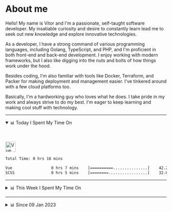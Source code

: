# About me

Hello! My name is Vitor and I'm a passionate, self-taught software developer. My insatiable curiosity and desire to constantly learn lead me to seek out new knowledge and explore innovative technologies.

As a developer, I have a strong command of various programming languages, including Golang, TypeScript, and PHP, and I'm proficient in both front-end and back-end development. I enjoy working with modern frameworks, but I also like digging into the nuts and bolts of how things work under the hood.

Besides coding, I'm also familiar with tools like Docker, Terraform, and Packer for making deployment and management easier. I've tinkered around with a few cloud platforms too.

Basically, I'm a hardworking guy who loves what he does. I take pride in my work and always strive to do my best. I'm eager to keep learning and making cool stuff with technology.

---

<!-- ## 📊 Today I Spent My Time On -->

<details open>
<summary>📊 Today I Spent My Time On</summary>

&nbsp;

<!--DEVTIMER:TODAY:START-->
<img align="center" width="32px" src="https://cdn.simpleicons.org/vuedotjs/4FC08D" alt="Vue" />&nbsp;&nbsp;&nbsp;

```txt
Total Time: 0 hrs 16 mins

Vue                 0 hrs 7 mins    [==========...............]    42.26 %
SCSS                0 hrs 5 mins    [========.................]    32.64 %
```

<!--DEVTIMER:TODAY:END-->

</details>

---
<details>
<summary>📊 This Week I Spent My Time On</summary>

&nbsp;

<!--DEVTIMER:WEEK:START-->
<img align="center" width="32px" src="https://cdn.simpleicons.org/typescript/3178C6" alt="TypeScript" />&nbsp;&nbsp;&nbsp;<img align="center" width="32px" src="https://cdn.simpleicons.org/vuedotjs/4FC08D" alt="Vue" />&nbsp;&nbsp;&nbsp;<img align="center" width="32px" src="https://cdn.simpleicons.org/gnubash/fff" alt="Bash" />&nbsp;&nbsp;&nbsp;<img align="center" width="32px" src="https://cdn.simpleicons.org/carrd/fff" alt="JSON" />&nbsp;&nbsp;&nbsp;<img align="center" width="32px" src="https://cdn.simpleicons.org/css3/1572B6" alt="CSS" />&nbsp;&nbsp;&nbsp;<img align="center" width="32px" src="https://cdn.simpleicons.org/javascript/F7DF1E" alt="JavaScript" />&nbsp;&nbsp;&nbsp;

```txt
Total Time: 4 hrs 17 mins

TypeScript          2 hrs 8 mins    [============.............]    49.89 %
Vue                 0 hrs 44 mins   [====.....................]    17.28 %
Bash                0 hrs 29 mins   [==.......................]    11.44 %
SCSS                0 hrs 20 mins   [=........................]    7.91 %
JSON                0 hrs 12 mins   [=........................]    4.77 %
CSS                 0 hrs 7 mins    [.........................]    2.78 %
JavaScript          0 hrs 6 mins    [.........................]    2.40 %
XML                 0 hrs 4 mins    [.........................]    1.59 %
```

<!--DEVTIMER:WEEK:END-->
</details>

---


<details>
<summary>📊 Since 09 Jan 2023</summary>

&nbsp;

<!--DEVTIMER::START-->
<img align="center" width="32px" src="https://cdn.simpleicons.org/typescript/3178C6" alt="TypeScript" />&nbsp;&nbsp;&nbsp;<img align="center" width="32px" src="https://cdn.simpleicons.org/go/00ADD8" alt="Go" />&nbsp;&nbsp;&nbsp;<img align="center" width="32px" src="https://cdn.simpleicons.org/vuedotjs/4FC08D" alt="Vue" />&nbsp;&nbsp;&nbsp;<img align="center" width="32px" src="https://cdn.simpleicons.org/gnubash/fff" alt="Bash" />&nbsp;&nbsp;&nbsp;<img align="center" width="32px" src="https://cdn.simpleicons.org/yaml/fff" alt="YAML" />&nbsp;&nbsp;&nbsp;<img align="center" width="32px" src="https://cdn.simpleicons.org/carrd/fff" alt="JSON" />&nbsp;&nbsp;&nbsp;<img align="center" width="32px" src="https://cdn.simpleicons.org/markdown/fff" alt="Markdown" />&nbsp;&nbsp;&nbsp;<img align="center" width="32px" src="https://cdn.simpleicons.org/javascript/F7DF1E" alt="JavaScript" />&nbsp;&nbsp;&nbsp;<img align="center" width="32px" src="https://cdn.simpleicons.org/html5/E34F26" alt="HTML" />&nbsp;&nbsp;&nbsp;<img align="center" width="32px" src="https://cdn.simpleicons.org/css3/1572B6" alt="CSS" />&nbsp;&nbsp;&nbsp;<img align="center" width="32px" src="https://cdn.simpleicons.org/academia/fff" alt="Text" />&nbsp;&nbsp;&nbsp;

```txt
Total Time: 73 hrs 13 mins

TypeScript          39 hrs 8 mins   [=============............]    53.45 %
Go                  10 hrs 3 mins   [===......................]    13.72 %
Vue                 8 hrs 41 mins   [==.......................]    11.87 %
Bash                4 hrs 26 mins   [=........................]    6.06 %
YAML                3 hrs 12 mins   [=........................]    4.37 %
SCSS                1 hrs 58 mins   [.........................]    2.68 %
JSON                1 hrs 16 mins   [.........................]    1.73 %
Markdown            0 hrs 59 mins   [.........................]    1.34 %
JavaScript          0 hrs 56 mins   [.........................]    1.28 %
Docker              0 hrs 44 mins   [.........................]    1.00 %
SQL                 0 hrs 18 mins   [.........................]    0.41 %
HTML                0 hrs 15 mins   [.........................]    0.34 %
XML                 0 hrs 13 mins   [.........................]    0.29 %
CSS                 0 hrs 11 mins   [.........................]    0.26 %
Text                0 hrs 7 mins    [.........................]    0.15 %
```

<!--DEVTIMER::END-->

</details>
